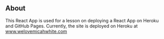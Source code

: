 ## About 
This React App is used for a lesson on deploying a React App on Heroku and GitHub Pages. 
Currently, the site is deployed on Heroku at www.welovemicahwhite.com 
